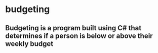 # budgeting

## Budgeting is a program built using C# that determines if a person is below or above their weekly budget
 
